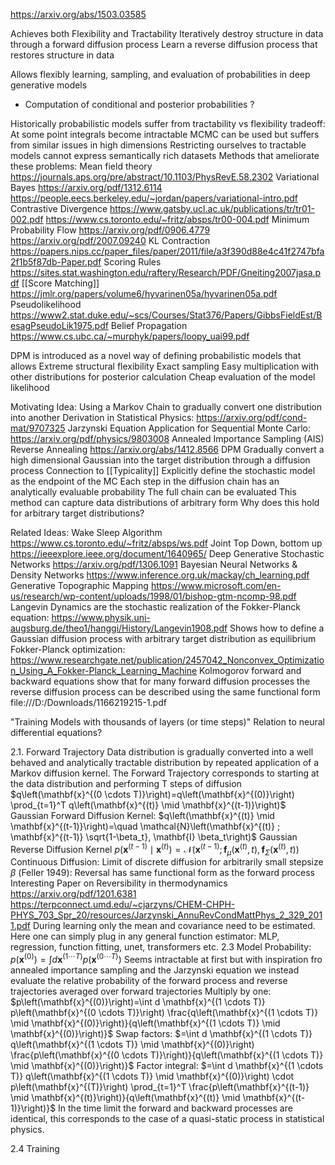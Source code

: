 https://arxiv.org/abs/1503.03585

Achieves both Flexibility and Tractability
Iteratively destroy structure in data through a forward diffusion process
Learn a reverse diffusion process that restores structure in data

Allows flexibly learning, sampling, and evaluation of probabilities in deep generative models
* Computation of conditional and posterior probabilities ? 

Historically probabilistic models suffer from tractability vs flexibility tradeoff: 
	At some point integrals become intractable
	MCMC can be used but suffers from similar issues in high dimensions
	Restricting ourselves to tractable models cannot express semantically rich datasets
	Methods that ameliorate these problems:
		Mean field theory 
			https://journals.aps.org/pre/abstract/10.1103/PhysRevE.58.2302
		Variational Bayes
			 https://arxiv.org/pdf/1312.6114
			 https://people.eecs.berkeley.edu/~jordan/papers/variational-intro.pdf
		Contrastive Divergence
			https://www.gatsby.ucl.ac.uk/publications/tr/tr01-002.pdf
			https://www.cs.toronto.edu/~fritz/absps/tr00-004.pdf
		Minimum Probability Flow
			https://arxiv.org/pdf/0906.4779
			https://arxiv.org/pdf/2007.09240
		KL Contraction
			https://papers.nips.cc/paper_files/paper/2011/file/a3f390d88e4c41f2747bfa2f1b5f87db-Paper.pdf
		Scoring Rules
			https://sites.stat.washington.edu/raftery/Research/PDF/Gneiting2007jasa.pdf
		[[Score Matching]]
			https://jmlr.org/papers/volume6/hyvarinen05a/hyvarinen05a.pdf
		Pseudolikelihood
			https://www2.stat.duke.edu/~scs/Courses/Stat376/Papers/GibbsFieldEst/BesagPseudoLik1975.pdf
		Belief Propagation
			https://www.cs.ubc.ca/~murphyk/papers/loopy_uai99.pdf

DPM is introduced as a novel way of defining probabilistic models that allows
	Extreme structural flexibility
	Exact sampling
	Easy multiplication with other distributions for posterior calculation
	Cheap evaluation of the model likelihood

Motivating Idea:
	Using a Markov Chain to gradually convert one distribution into another
	Derivation in Statistical Physics: https://arxiv.org/pdf/cond-mat/9707325
		Jarzynski Equation
	Application for Sequential Monte Carlo: https://arxiv.org/pdf/physics/9803008
		Annealed Importance Sampling (AIS)
		Reverse Annealing https://arxiv.org/abs/1412.8566
	DPM Gradually convert a high dimensional Gaussian into the target distribution through a diffusion process 
		Connection to [[Typicality]]
	Explicitly define the stochastic model as the endpoint of the MC
	Each step in the diffusion chain has an analytically evaluable probability 
		The full chain can be evaluated
	This method can capture data distributions of arbitrary form
		Why does this hold for arbitrary target distributions?

Related Ideas:
	Wake Sleep Algorithm https://www.cs.toronto.edu/~fritz/absps/ws.pdf
	Joint Top Down, bottom up https://ieeexplore.ieee.org/document/1640965/
	Deep Generative Stochastic Networks https://arxiv.org/pdf/1306.1091
	Bayesian Neural Networks & Density Networks https://www.inference.org.uk/mackay/ch_learning.pdf
	Generative Topographic Mapping https://www.microsoft.com/en-us/research/wp-content/uploads/1998/01/bishop-gtm-ncomp-98.pdf
	Langevin Dynamics are the stochastic realization of the Fokker-Planck equation:
		https://www.physik.uni-augsburg.de/theo1/hanggi/History/Langevin1908.pdf
		Shows how to define a Gaussian diffusion process with arbitrary target distribution as equilibrium
	Fokker-Planck optimization:
		https://www.researchgate.net/publication/2457042_Nonconvex_Optimization_Using_A_Fokker-Planck_Learning_Machine
	Kolmogorov forward and backward equations show that for many forward diffusion processes the reverse diffusion process can be described using the same functional form
		file:///D:/Downloads/1166219215-1.pdf
	

"Training Models with thousands of layers (or time steps)"
	Relation to neural differential equations? 

2.1. Forward Trajectory
	Data distribution is gradually converted into a well behaved and analytically tractable distribution by repeated application of a Markov diffusion kernel.
	The Forward Trajectory corresponds to starting at the data distribution and performing T steps of diffusion
		$q\left(\mathbf{x}^{(0 \cdots T)}\right)=q\left(\mathbf{x}^{(0)}\right) \prod_{t=1}^T q\left(\mathbf{x}^{(t)} \mid \mathbf{x}^{(t-1)}\right)$
	Gaussian Forward Diffusion Kernel:
		$q\left(\mathbf{x}^{(t)} \mid \mathbf{x}^{(t-1)}\right)=\quad \mathcal{N}\left(\mathbf{x}^{(t)} ; \mathbf{x}^{(t-1)} \sqrt{1-\beta_t}, \mathbf{I} \beta_t\right)$
	Gaussian Reverse Diffusion Kernel
		$p\left(\mathbf{x}^{(t-1)} \mid \mathbf{x}^{(t)}\right)=\mathcal{N}\left(\mathbf{x}^{(t-1)} ; \mathbf{f}_\mu\left(\mathbf{x}^{(t)}, t\right), \mathbf{f}_{\Sigma}\left(\mathbf{x}^{(t)}, t\right)\right)$
	Continuous Diffusion: 
		Limit of discrete diffusion for arbitrarily small stepsize $\beta$
		(Feller 1949): Reversal has same functional form as the forward process
		Interesting Paper on Reversibility in thermodynamics https://arxiv.org/pdf/1201.6381
		https://terpconnect.umd.edu/~cjarzyns/CHEM-CHPH-PHYS_703_Spr_20/resources/Jarzynski_AnnuRevCondMattPhys_2_329_2011.pdf
	During learning only the mean and covariance need to be estimated.
		Here one can simply plug in any general function estimator:
			MLP, regression, function fitting, unet, transformers etc.
2.3 Model Probability: 
	$p\left(\mathbf{x}^{(0)}\right)=\int d \mathbf{x}^{(1 \cdots T)} p\left(\mathbf{x}^{(0 \cdots T)}\right)$
	Seems intractable at first but with inspiration fro annealed importance sampling and the Jarzynski equation we instead evaluate the relative probability of the forward process and reverse trajectories averaged over forward trajectories
	Multiply by one: 
		$p\left(\mathbf{x}^{(0)}\right)=\int d \mathbf{x}^{(1 \cdots T)} p\left(\mathbf{x}^{(0 \cdots T)}\right) \frac{q\left(\mathbf{x}^{(1 \cdots T)} \mid \mathbf{x}^{(0)}\right)}{q\left(\mathbf{x}^{(1 \cdots T)} \mid \mathbf{x}^{(0)}\right)}$
	Swap factors:
		$=\int d \mathbf{x}^{(1 \cdots T)} q\left(\mathbf{x}^{(1 \cdots T)} \mid \mathbf{x}^{(0)}\right) \frac{p\left(\mathbf{x}^{(0 \cdots T)}\right)}{q\left(\mathbf{x}^{(1 \cdots T)} \mid \mathbf{x}^{(0)}\right)}$
	Factor integral:
		$=\int d \mathbf{x}^{(1 \cdots T)} q\left(\mathbf{x}^{(1 \cdots T)} \mid \mathbf{x}^{(0)}\right) \cdot p\left(\mathbf{x}^{(T)}\right) \prod_{t=1}^T \frac{p\left(\mathbf{x}^{(t-1)} \mid \mathbf{x}^{(t)}\right)}{q\left(\mathbf{x}^{(t)} \mid \mathbf{x}^{(t-1)}\right)}$
	In the time limit the forward and backward processes are identical, this corresponds to the case of a quasi-static process  in statistical physics.

2.4 Training
